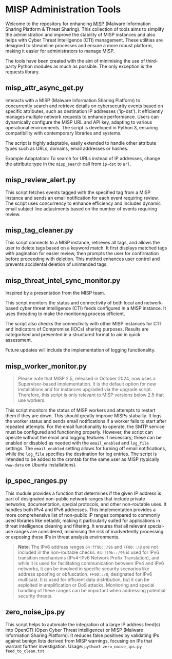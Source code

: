 # MISP Administration Tools

Welcome to the repository for enhancing [MISP](https://github.com/MISP/MISP/) (Malware Information Sharing Platform & Threat Sharing). This collection of tools aims to simplify the administration and improve the stability of MISP instances and also helps with Cyber Threat Intelligence (CTI) management. These utilities are designed to streamline processes and ensure a more robust platform, making it easier for administrators to manage MISP.

The tools have been created with the aim of minimising the use of third-party Python modules as much as possible. The only exception is the requests library.


## misp_attr_async_get.py 
Interacts with a MISP (Malware Information Sharing Platform) to concurrently search and
retrieve details on cybersecurity events based on specific attributes, such as destination IP addresses ('ip-dst').
It efficiently manages multiple network requests to enhance performance. Users can dynamically configure the MISP URL
and API key, adapting to various operational environments. The script is developed in Python 3, ensuring compatibility
with contemporary libraries and systems. 

The script is highly adaptable, easily extended to handle other attribute types such as URLs, domains, email addresses or hashes.

Example Adaptation:
To search for URLs instead of IP addresses, change the attribute type in the `misp_search` call from `ip-dst` to `url`.

## misp_review_alert.py
This script fetches events tagged with the specified tag from a MISP instance and sends an email notification for each
event requiring review. The script uses concurrency to enhance efficiency and includes dynamic email subject line
adjustments based on the number of events requiring review.

## misp_tag_cleaner.py
This script connects to a MISP instance, retrieves all tags, and allows the user to delete tags based on a keyword match. It first displays matched tags with pagination for easier review, then prompts the user for confirmation before proceeding with deletion. This method enhances user control and prevents accidental deletion of unintended tags.

## misp_threat_intel_sync_monitor.py
Inspired by a presentation from the MISP team.

This script monitors the status and connectivity of both local and network-based cyber threat intelligence 
(CTI) feeds configured in a MISP instance. It uses threading to make the monitoring process efficient. 

The script also checks the connectivity with other MISP instances for CTI and Indicators of Compromise (IOCs) sharing purposes. Results are categorised and presented in a structured format to aid in quick assessment.

Future updates will include the implementation of logging functionality.

## misp_worker_monitor.py
>Please note that MISP 2.5, released in October 2024, now uses a Supervisor-based implementation. It is the default option for new installations and for instances upgraded via the upgrade script. Therefore, this script is only relevant to MISP versions below 2.5 that use workers.

This script monitors the status of MISP workers and attempts to restart them if they are down. This should greatly improve MISPs stabailiy. It logs the worker status and sends email notifications if a worker fails to start after repeated attempts. For the email functionality to operate, the SMTP service must be configured and functioning properly. However, the script can operate without the email and logging features if necessary; these can be enabled or disabled as needed with the `email_enabled` and `log_file` settings. The `email_enabled` setting allows for turning off email notifications, while the `log_file` specifies the destination for log entries. The script is intended to be added to the crontab for the same user as MISP (typically `www-data` on Ubuntu installations).

## ip_spec_ranges.py
This mudule provides a function that determines if the given IP address is part of designated non-public network ranges that include private networks, documentation, special protocols, and other non-routable uses. It handles both IPv4 and IPv6 addresses. This implementation provides a more comprehensive list of non-public IP ranges compared to commonly used libraries like netaddr, making it particularly suited for applications in threat intelligence cleaning and filtering. It ensures that all relevant special-use ranges are considered, minimising the risk of inadvertently processing or exposing these IPs in threat analysis environments.
> **Note**: The IPv6 address ranges `64:ff9b::/96` and `FF00::/8` are not included in the non-routable checks. `64:ff9b::/96` is used for IPv6 transition mechanisms (IPv4-IPv6 Network Prefix Translation), and while it is used for facilitating communication between IPv4 and IPv6 networks, it can be involved in specific security scenarios like address spoofing or obfuscation. `FF00::/8`, designated for IPv6 multicast. It is used for efficient data distribution, but it can be exploited in amplification or DoS attacks. Monitoring and special handling of these ranges can be important when addressing potential security threats.

## zero_noise_ips.py
This script helps to automate the integration of a large IP address feed(s) into OpenCTI (Open Cyber Threat Intelligence) or MISP (Malware Information Sharing Platform). It reduces false positives by validating IPs against benign lists derived from MISP warnings, focusing on IPs that warrant further investigation.
Usage: `python3 zero_noise_ips.py feed_to_clean.txt`





    




